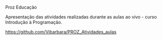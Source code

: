 Proz Educação

Apresentação das atividades realizadas durante as aulas ao vivo - curso Introdução à Programação.

https://github.com/Vibarbara/PROZ_Atividades_aulas